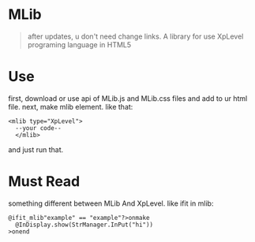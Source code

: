 # MLib
> after updates, u don't need change links.
A library for use XpLevel programing language in HTML5
# Use
first, download or use api of MLib.js and MLib.css files and add to ur html file.
next, make mlib element. like that:
```
<mlib type="XpLevel">
  --your code--
  </mlib>
  ```
and just run that.
# Must Read
something different between MLib And XpLevel. like ifit in mlib:
```
@ifit_mlib"example" == "example"?>onmake
  @InDisplay.show(StrManager.InPut("hi"))
>onend
```
